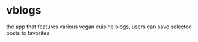# vblogs
the app that features various vegan cuisine blogs, users can save selected posts to favorites
